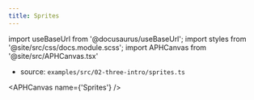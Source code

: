 ```yaml
---
title: Sprites
---
```


import useBaseUrl from '@docusaurus/useBaseUrl';
import styles from '@site/src/css/docs.module.scss';
import APHCanvas from '@site/src/APHCanvas.tsx'

- source: `examples/src/02-three-intro/sprites.ts`


<APHCanvas name={'Sprites'} />

